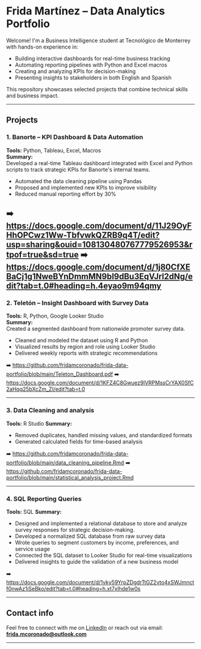 #  Frida Martínez – Data Analytics Portfolio

Welcome! I'm a Business Intelligence student at Tecnológico de Monterrey with hands-on experience in:

- Building interactive dashboards for real-time business tracking
- Automating reporting pipelines with Python and Excel macros
- Creating and analyzing KPIs for decision-making
- Presenting insights to stakeholders in both English and Spanish

This repository showcases selected projects that combine technical skills and business impact.

---

##  Projects

### 1. Banorte – KPI Dashboard & Data Automation  
**Tools:** Python, Tableau, Excel, Macros  
**Summary:**  
Developed a real-time Tableau dashboard integrated with Excel and Python scripts to track strategic KPIs for Banorte's internal teams.  
- Automated the data cleaning pipeline using Pandas  
- Proposed and implemented new KPIs to improve visibility  
- Reduced manual reporting effort by 30%  

➡️ https://docs.google.com/document/d/11J29OyFHhOPCwz1Ww-TbfvwkQZRB9q4T/edit?usp=sharing&ouid=108130480767779526953&rtpof=true&sd=true
➡️ https://docs.google.com/document/d/1j80CfXEBaCj1g1NweBYnDmmMN9bI9dBu3EqVJrl2dNg/edit?tab=t.0#heading=h.4eyao9m94qmy
---

### 2. Teletón – Insight Dashboard with Survey Data  
**Tools:** R, Python, Google Looker Studio  
**Summary:**  
Created a segmented dashboard from nationwide promoter survey data.  
- Cleaned and modeled the dataset using R and Python  
- Visualized results by region and role using Looker Studio  
- Delivered weekly reports with strategic recommendations  

➡️ https://github.com/fridamcoronado/frida-data-portfolio/blob/main/Teleton_Dashboard.pdf
➡️ https://docs.google.com/document/d/1KFZ4C8Gwuez9lVRPMssCrYAX0SfC2aHqq25bXcZm_ZI/edit?tab=t.0


---

### 3. Data Cleaning and analysis
**Tools:** R Studio 
**Summary:**  
- Removed duplicates, handled missing values, and standardized formats  
- Generated calculated fields for time-based analysis 


➡️ https://github.com/fridamcoronado/frida-data-portfolio/blob/main/data_cleaning_pipeline.Rmd
➡️ https://github.com/fridamcoronado/frida-data-portfolio/blob/main/statistical_analysis_project.Rmd

---
### 4. SQL Reporting Queries  
**Tools:** SQL
**Summary:**  
- Designed and implemented a relational database to store and analyze survey responses for strategic decision-making.
- Developed a normalized SQL database from raw survey data
- Wrote queries to segment customers by income, preferences, and service usage
- Connected the SQL dataset to Looker Studio for real-time visualizations
- Delivered insights to guide the validation of a new business model

➡️ https://docs.google.com/document/d/1vky59YrpZDgdrTtGZ2vto4xSWJmnctf0nwAz1iSeBko/edit?tab=t.0#heading=h.xt7xlhde1w0s

---

## Contact info 
Feel free to connect with me on [LinkedIn](https://www.linkedin.com/in/frida-sofia-martinez-coronado-1a07a3376) or reach out via email: **frida.mcoronado@outlook.com**

---


